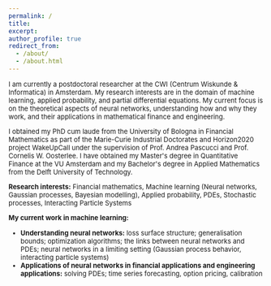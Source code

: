 ```yaml
---
permalink: /
title: 
excerpt:
author_profile: true
redirect_from: 
  - /about/
  - /about.html
---
```

<font size="-1">
I am currently a postdoctoral researcher at the CWI (Centrum Wiskunde & Informatica) in Amsterdam. My research interests are in the domain of machine learning, applied probability, and partial differential equations. My current focus is on the theoretical aspects of neural networks, understanding how and why they work, and their applications in mathematical finance and engineering. 

I obtained my PhD cum laude from the University of Bologna in Financial Mathematics as part of the Marie-Curie Industrial Doctorates and Horizon2020 project WakeUpCall under the supervision of Prof. Andrea Pascucci and Prof. Cornelis W. Oosterlee. I have obtained my Master's degree in Quantitative Finance at the VU Amsterdam and my Bachelor's degree in Applied Mathematics from the Delft University of Technology. 

**Research interests:**
Financial mathematics, Machine learning (Neural networks, Gaussian processes, Bayesian modelling), Applied probability, PDEs, Stochastic processes, Interacting Particle Systems

**My current work in machine learning:**
<ul>
<li><b>Understanding neural networks:</b> loss surface structure; generalisation bounds; optimization algorithms; the links between neural networks and PDEs; neural networks in a limiting setting (Gaussian process behavior, interacting particle systems)</li>

<li><b>Applications of neural networks in financial applications and engineering applications:</b> solving PDEs; time series forecasting, option pricing, calibration </li>
<ul>

</font>
